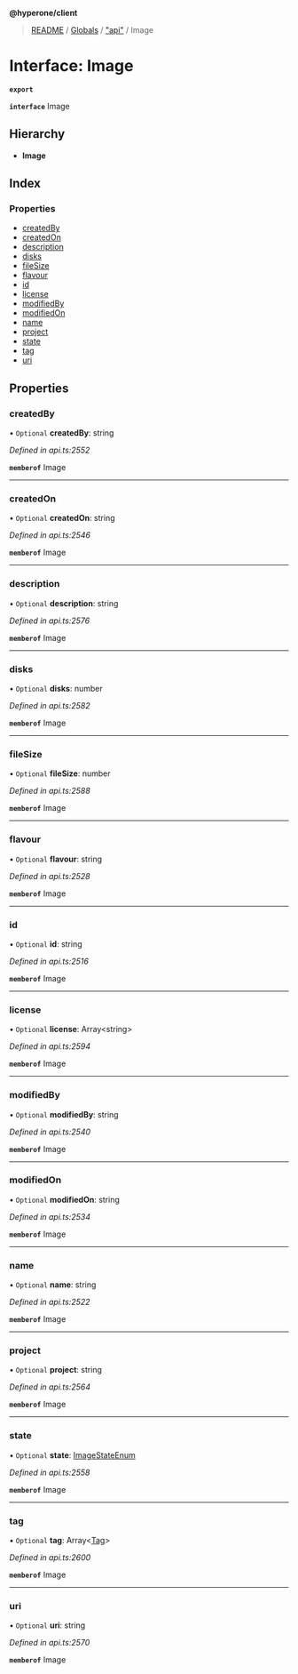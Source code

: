 **@hyperone/client**

> [README](../README.md) / [Globals](../globals.md) / ["api"](../modules/_api_.md) / Image

# Interface: Image

**`export`** 

**`interface`** Image

## Hierarchy

* **Image**

## Index

### Properties

* [createdBy](_api_.image.md#createdby)
* [createdOn](_api_.image.md#createdon)
* [description](_api_.image.md#description)
* [disks](_api_.image.md#disks)
* [fileSize](_api_.image.md#filesize)
* [flavour](_api_.image.md#flavour)
* [id](_api_.image.md#id)
* [license](_api_.image.md#license)
* [modifiedBy](_api_.image.md#modifiedby)
* [modifiedOn](_api_.image.md#modifiedon)
* [name](_api_.image.md#name)
* [project](_api_.image.md#project)
* [state](_api_.image.md#state)
* [tag](_api_.image.md#tag)
* [uri](_api_.image.md#uri)

## Properties

### createdBy

• `Optional` **createdBy**: string

*Defined in api.ts:2552*

**`memberof`** Image

___

### createdOn

• `Optional` **createdOn**: string

*Defined in api.ts:2546*

**`memberof`** Image

___

### description

• `Optional` **description**: string

*Defined in api.ts:2576*

**`memberof`** Image

___

### disks

• `Optional` **disks**: number

*Defined in api.ts:2582*

**`memberof`** Image

___

### fileSize

• `Optional` **fileSize**: number

*Defined in api.ts:2588*

**`memberof`** Image

___

### flavour

• `Optional` **flavour**: string

*Defined in api.ts:2528*

**`memberof`** Image

___

### id

• `Optional` **id**: string

*Defined in api.ts:2516*

**`memberof`** Image

___

### license

• `Optional` **license**: Array\<string>

*Defined in api.ts:2594*

**`memberof`** Image

___

### modifiedBy

• `Optional` **modifiedBy**: string

*Defined in api.ts:2540*

**`memberof`** Image

___

### modifiedOn

• `Optional` **modifiedOn**: string

*Defined in api.ts:2534*

**`memberof`** Image

___

### name

• `Optional` **name**: string

*Defined in api.ts:2522*

**`memberof`** Image

___

### project

• `Optional` **project**: string

*Defined in api.ts:2564*

**`memberof`** Image

___

### state

• `Optional` **state**: [ImageStateEnum](../enums/_api_.imagestateenum.md)

*Defined in api.ts:2558*

**`memberof`** Image

___

### tag

• `Optional` **tag**: Array\<[Tag](_api_.tag.md)>

*Defined in api.ts:2600*

**`memberof`** Image

___

### uri

• `Optional` **uri**: string

*Defined in api.ts:2570*

**`memberof`** Image
